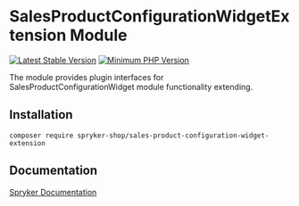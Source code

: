 # SalesProductConfigurationWidgetExtension Module
[![Latest Stable Version](https://poser.pugx.org/spryker-shop/sales-product-configuration-widget-extension/v/stable.svg)](https://packagist.org/packages/spryker-shop/sales-product-configuration-widget-extension)
[![Minimum PHP Version](https://img.shields.io/badge/php-%3E%3D%208.1-8892BF.svg)](https://php.net/)

The module provides plugin interfaces for SalesProductConfigurationWidget module functionality extending.

## Installation

```
composer require spryker-shop/sales-product-configuration-widget-extension
```

## Documentation

[Spryker Documentation](https://docs.spryker.com)
